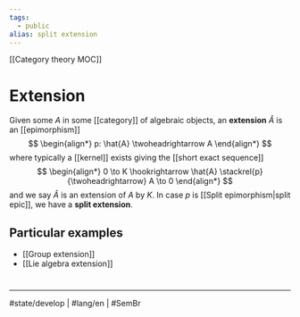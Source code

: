 ```yaml
---
tags:
  - public
alias: split extension
---
```

[[Category theory MOC]]
# Extension

Given some $A$ in some [[category]] of algebraic objects, an **extension** $\hat{A}$ is an [[epimorphism]]
$$
\begin{align*}
p: \hat{A} \twoheadrightarrow A
\end{align*}
$$
where typically a [[kernel]] exists giving the [[short exact sequence]]
$$
\begin{align*}
0 \to K \hookrightarrow \hat{A} \stackrel{p}{\twoheadrightarrow} A \to 0
\end{align*}
$$
and we say $\hat{A}$ is an extension of $A$ by $K$.
In case $p$ is [[Split epimorphism|split epic]], we have a **split extension**.

## Particular examples

- [[Group extension]]
- [[Lie algebra extension]]

#
---
#state/develop | #lang/en | #SemBr
